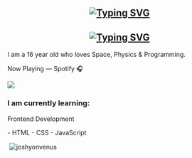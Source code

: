 <h2 align="center">
    <a href="https://git.io/typing-svg">
        <img src="https://readme-typing-svg.demolab.com?font=Workbench&size=25&duration=4000&pause=1000&color=3783FF&background=FFFFFF00&center=true&vCenter=false&random=false&width=435&lines=Hey+there!+%F0%9F%91%8B;I+am+Joshua+Matthews+%3A-);I+am+16+years+old;Currently+revising+for+GCSE's" alt="Typing SVG" />
    </a>
</h2>
<div text-align=center align="left" font-color=#5e5e5e>
    <h2 align="center">
        <a href="https://git.io/typing-svg">
            <img src="https://readme-typing-svg.demolab.com?font=Workbench&size=25&duration=4000&pause=1000&color=3783FF&background=FFFFFF00&center=true&vCenter=false&random=false&width=435&lines=About Me" alt="Typing SVG" />
        </a>
    </h2>
    <p>I am a 16 year old who loves Space, Physics & Programming.</p>
    Now Playing — Spotify 🎧
    <p>
        <a href="https://spotify-github-profile.vercel.app/api/view?uid=dw0qwoccs2gpidexk0cf252u5&redirect=true">
            <img src="https://spotify-github-profile.vercel.app/api/view?uid=dw0qwoccs2gpidxek0cf252u5&redirect=true](https://spotify-github-profile.vercel.app/api/view?uid=dw0qwoccs2gpidxek0cf252u5&cover_image=true&theme=natemoo-re&show_offline=true&background_color=000000&interchange=true&bar_color=53b14f&bar_color_cover=true"/>
        </a>
    </p>
    <h3>I am currently learning:</h3>
    <p>Frontend Development</p>
        - HTML
        - CSS
        - JavaScript
    <p>
        &nbsp;<img align="center" src="https://github-readme-stats.vercel.app/api?username=joshyonvenus&show_icons=true&locale=en&bg_color=00000000&hide_border=true&hide_title=true" alt="joshyonvenus" />
    </p>
</div>
